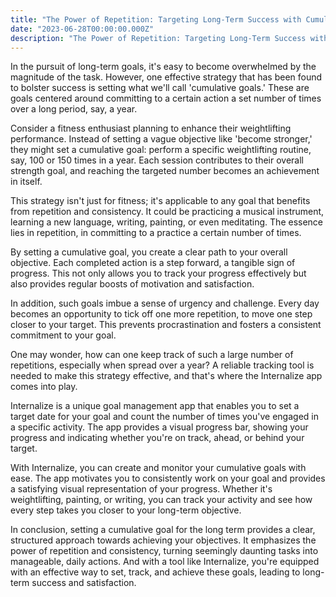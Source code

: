 ```yaml
---
title: "The Power of Repetition: Targeting Long-Term Success with Cumulative Goals"
date: "2023-06-28T00:00:00.000Z"
description: "The Power of Repetition: Targeting Long-Term Success with Cumulative Goals"
---
```


In the pursuit of long-term goals, it's easy to become overwhelmed by the magnitude of the task. However, one effective strategy that has been found to bolster success is setting what we'll call 'cumulative goals.' These are goals centered around committing to a certain action a set number of times over a long period, say, a year.

Consider a fitness enthusiast planning to enhance their weightlifting performance. Instead of setting a vague objective like 'become stronger,' they might set a cumulative goal: perform a specific weightlifting routine, say, 100 or 150 times in a year. Each session contributes to their overall strength goal, and reaching the targeted number becomes an achievement in itself.

This strategy isn't just for fitness; it's applicable to any goal that benefits from repetition and consistency. It could be practicing a musical instrument, learning a new language, writing, painting, or even meditating. The essence lies in repetition, in committing to a practice a certain number of times.

By setting a cumulative goal, you create a clear path to your overall objective. Each completed action is a step forward, a tangible sign of progress. This not only allows you to track your progress effectively but also provides regular boosts of motivation and satisfaction.

In addition, such goals imbue a sense of urgency and challenge. Every day becomes an opportunity to tick off one more repetition, to move one step closer to your target. This prevents procrastination and fosters a consistent commitment to your goal.

One may wonder, how can one keep track of such a large number of repetitions, especially when spread over a year? A reliable tracking tool is needed to make this strategy effective, and that's where the Internalize app comes into play.

Internalize is a unique goal management app that enables you to set a target date for your goal and count the number of times you've engaged in a specific activity. The app provides a visual progress bar, showing your progress and indicating whether you're on track, ahead, or behind your target.

With Internalize, you can create and monitor your cumulative goals with ease. The app motivates you to consistently work on your goal and provides a satisfying visual representation of your progress. Whether it's weightlifting, painting, or writing, you can track your activity and see how every step takes you closer to your long-term objective.

In conclusion, setting a cumulative goal for the long term provides a clear, structured approach towards achieving your objectives. It emphasizes the power of repetition and consistency, turning seemingly daunting tasks into manageable, daily actions. And with a tool like Internalize, you're equipped with an effective way to set, track, and achieve these goals, leading to long-term success and satisfaction.
